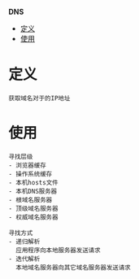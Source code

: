 **DNS**
- [定义](#定义)
- [使用](#使用)

# 定义 #
```
获取域名对于的IP地址
```

# 使用 #
```
寻找层级
- 浏览器缓存  
- 操作系统缓存
- 本机hosts文件  
- 本机DNS服务器  
- 根域名服务器
- 顶级域名服务器
- 权威域名服务器

寻找方式
- 递归解析
  应用程序向本地服务器发送请求
- 迭代解析
  本地域名服务器向其它域名服务器发送请求
```

